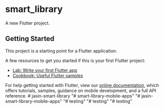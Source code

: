 # smart_library

A new Flutter project.

## Getting Started

This project is a starting point for a Flutter application.

A few resources to get you started if this is your first Flutter project:

- [Lab: Write your first Flutter app](https://flutter.dev/docs/get-started/codelab)
- [Cookbook: Useful Flutter samples](https://flutter.dev/docs/cookbook)

For help getting started with Flutter, view our
[online documentation](https://flutter.dev/docs), which offers tutorials,
samples, guidance on mobile development, and a full API reference.
#   j a s i n - s m a r t - l i b r a r y  
 "# smart-library-mobile-apps" 
"# jasin-smart-library-mobile-apps" 
"# testing" 
"# testing" 
"# testing" 
